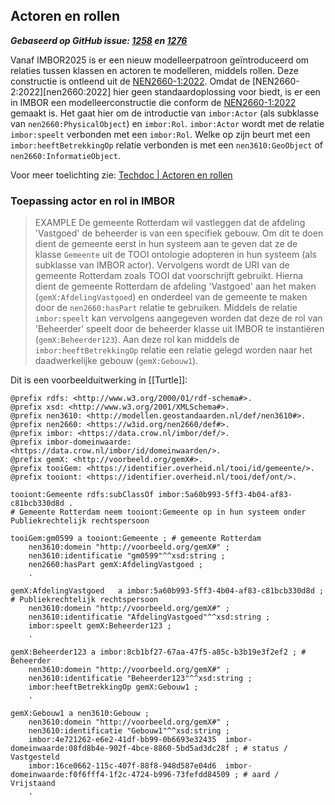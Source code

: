 ## Actoren en rollen

***Gebaseerd op GitHub issue: [1258](https://github.com/Stichting-CROW/imbor/issues/1258) en [1276](https://github.com/Stichting-CROW/imbor/issues/1276)***

Vanaf IMBOR2025 is er een nieuw modelleerpatroon geïntroduceerd om relaties tussen klassen en actoren te modelleren, middels rollen. Deze constructie is ontleend uit de [NEN2660-1:2022](nen2660-1:2022). 
Omdat de [NEN2660-2:2022][nen2660:2022] hier geen standaardoplossing voor biedt, is er een in IMBOR een modelleerconstructie die conform de [NEN2660-1:2022](nen2660-1:2022) gemaakt is.
Het gaat hier om de introductie van `imbor:Actor` (als subklasse van `nen2660:PhysicalObject`) en `imbor:Rol`. `imbor:Actor` wordt met de relatie `imbor:speelt` verbonden met een `imbor:Rol`. Welke op zijn beurt met een `imbor:heeftBetrekkingOp` relatie verbonden is met een `nen3610:GeoObject` of `nen2660:InformatieObject`. 

<!-- Is het wel handig om dit in de imbor:guid namespace te doen? --->

Voor meer toelichting zie: [Techdoc | Actoren en rollen](https://docs.crow.nl/imbor/techdoc/#actoren-en-rollen)

### Toepassing actor en rol in IMBOR

>EXAMPLE
>De gemeente Rotterdam wil vastleggen dat de afdeling 'Vastgoed' de beheerder is van een specifiek gebouw. Om dit te doen dient de gemeente eerst in hun systeem aan te geven dat ze de klasse `Gemeente` uit de TOOI ontologie adopteren in hun systeem (als subklasse van IMBOR actor). Vervolgens wordt de URI van de gemeente Rotterdam zoals TOOI dat voorschrijft gebruikt. Hierna dient de gemeente Rotterdam de afdeling 'Vastgoed' aan het maken (`gemX:AfdelingVastgoed`) en onderdeel van de gemeente te maken door de `nen2660:hasPart` relatie te gebruiken. Middels de relatie `imbor:speelt` kan vervolgens aangegeven worden dat deze de rol van 'Beheerder' speelt door de beheerder klasse uit IMBOR te instantiëren (`gemX:Beheerder123`). Aan deze rol kan middels de `imbor:heeftBetrekkingOp` relatie een relatie gelegd worden naar het daadwerkelijke gebouw (`gemX:Gebouw1`). 

Dit is een voorbeelduitwerking in [[Turtle]]:

```turtle
@prefix rdfs: <http://www.w3.org/2000/01/rdf-schema#>.
@prefix xsd: <http://www.w3.org/2001/XMLSchema#>.
@prefix nen3610: <http://modellen.geostandaarden.nl/def/nen3610#>.
@prefix nen2660: <https://w3id.org/nen2660/def#>.
@prefix imbor: <https://data.crow.nl/imbor/def/>.
@prefix imbor-domeinwaarde: <https://data.crow.nl/imbor/id/domeinwaarden/>.
@prefix gemX: <http://voorbeeld.org/gemX#>.
@prefix tooiGem: <https://identifier.overheid.nl/tooi/id/gemeente/>.
@prefix tooiont: <https://identifier.overheid.nl/tooi/def/ont/>.

tooiont:Gemeente rdfs:subClassOf imbor:5a60b993-5ff3-4b04-af83-c81bcb330d8d . 
# Gemeente Rotterdam neem tooiont:Gemeente op in hun systeem onder Publiekrechtelijk rechtspersoon

tooiGem:gm0599 a tooiont:Gemeente ; # gemeente Rotterdam
    nen3610:domein "http://voorbeeld.org/gemX#" ;
    nen3610:identificatie "gm0599"^^xsd:string ;
    nen2660:hasPart gemX:AfdelingVastgoed ;
    .

gemX:AfdelingVastgoed   a imbor:5a60b993-5ff3-4b04-af83-c81bcb330d8d ; # Publiekrechtelijk rechtspersoon
    nen3610:domein "http://voorbeeld.org/gemX#" ;
    nen3610:identificatie "AfdelingVastgoed"^^xsd:string ;
    imbor:speelt gemX:Beheerder123 ;
    .

gemX:Beheerder123 a imbor:8cb1bf27-67aa-47f5-a85c-b3b19e3f2ef2 ; # Beheerder
    nen3610:domein "http://voorbeeld.org/gemX#" ;
    nen3610:identificatie "Beheerder123"^^xsd:string ;
    imbor:heeftBetrekkingOp gemX:Gebouw1 ;
    .

gemX:Gebouw1 a nen3610:Gebouw ;
    nen3610:domein "http://voorbeeld.org/gemX#" ;
    nen3610:identificatie "Gebouw1"^^xsd:string ;
    imbor:4e721262-e6e2-41df-bb99-0b6693e32435  imbor-domeinwaarde:08fd8b4e-902f-4bce-8860-5bd5ad3dc28f ; # status / Vastgesteld
    imbor:16ce0662-115c-407f-88f8-948d587e04d6  imbor-domeinwaarde:f0f6fff4-1f2c-4724-b996-73fefdd84509 ; # aard / Vrijstaand
    .
```
